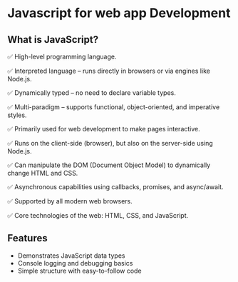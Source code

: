 # Javascript for web app Development 

## What is JavaScript?

✅ High-level programming language.

✅ Interpreted language – runs directly in browsers or via engines like Node.js.

✅ Dynamically typed – no need to declare variable types.

✅ Multi-paradigm – supports functional, object-oriented, and imperative styles.

✅ Primarily used for web development to make pages interactive.

✅ Runs on the client-side (browser), but also on the server-side using Node.js.

✅ Can manipulate the DOM (Document Object Model) to dynamically change HTML and CSS.

✅ Asynchronous capabilities using callbacks, promises, and async/await.

✅ Supported by all modern web browsers.

✅ Core technologies of the web: HTML, CSS, and JavaScript.

## Features

- Demonstrates JavaScript data types
- Console logging and debugging basics
- Simple structure with easy-to-follow code

